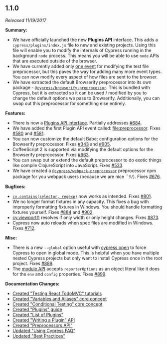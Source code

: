 ## 1.1.0

_Released 11/19/2017_

**Summary:**

- We have officially launched the new **Plugins API** interface. This adds a
  `cypress/plugins/index.js` file to new and existing projects. Using this file
  will enable you to modify the internals of Cypress running in the background
  `node` process. This means you will be able to use `node` APIs that are
  executed outside of the browser.
- We have currently added only
  [one event](/api/plugins/writing-a-plugin#List-of-events) for modifying the
  test file preprocessor, but this paves the way for adding many more event
  types. You can now modify every aspect of how files are sent to the browser.
- We have extracted the default Browserify preprocessor into its own package -
  [`@cypress/browserify-preprocessor`](https://github.com/cypress-io/cypress-browserify-preprocessor).
  This is bundled with Cypress, but it is extracted so it can be used / modified
  by you to change the default options we pass to Browserify. Additionally, you
  can swap out this preprocessor for something else entirely.

**Features:**

- There is now a [Plugins API interface](/guides/tooling/plugins-guide).
  Partially addresses [#684](https://github.com/cypress-io/cypress/issues/684).
- We have added the first Plugin API event called:
  [file:preprocessor](/api/plugins/writing-a-plugin#List-of-events). Fixes
  [#580](https://github.com/cypress-io/cypress/issues/580) and
  [#581](https://github.com/cypress-io/cypress/issues/581).
- You can now customize the default Babe; configuration options for the
  Browserify preprocessor. Fixes
  [#343](https://github.com/cypress-io/cypress/issues/343) and
  [#905](https://github.com/cypress-io/cypress/issues/905).
- CoffeeScript 2 is supported via modifying the default options for the
  Browserify preprocessor. Fixes
  [#663](https://github.com/cypress-io/cypress/issues/663).
- You can swap out or extend the default preprocessor to do exotic things like
  compile ClojureScript into JavaScript. Fixes
  [#533](https://github.com/cypress-io/cypress/issues/533).
- We have created a
  [`@cypress/webpack-preprocessor`](https://github.com/cypress-io/cypress/tree/master/npm/webpack-preprocessor)
  preprocessor npm package for you webpack users (because we are nice ￰ ﾟﾘﾉ).
  Fixes [#676](https://github.com/cypress-io/cypress/issues/676).

**Bugfixes:**

- [`cy.contains(selector, regexp)`](/api/commands/contains) now works as
  intended. Fixes [#801](https://github.com/cypress-io/cypress/issues/801).
- We no longer format fixtures in any capacity. This fixes a bug with improperly
  formatting fixtures in Windows. You should handle formatting fixtures
  yourself. Fixes [#884](https://github.com/cypress-io/cypress/issues/884) and
  [#902](https://github.com/cypress-io/cypress/issues/902).
- [cy.viewport()](/api/commands/viewport) resolves if only width or only height
  changes. Fixes [#873](https://github.com/cypress-io/cypress/issues/873).
- Cypress now auto reloads when spec files are modified in Windows. Fixes
  [#712](https://github.com/cypress-io/cypress/issues/712).

**Misc:**

- There is a new `--global` option useful with
  [cypress open](/guides/guides/command-line#cypress-open) to force Cypress to
  open in global mode. This is helpful when you have multiple nested Cypress
  projects but only want to install Cypress once in the root project. Fixes
  [#889](https://github.com/cypress-io/cypress/issues/889).
- The [module API](/guides/guides/module-api) accepts `reporterOptions` as an
  object literal like it does for the `env` and `config` properties. Fixes
  [#899](https://github.com/cypress-io/cypress/issues/899).

**Documentation Changes:**

- [Created "Testing React TodoMVC" tutorials](/examples/tutorials)
- [Created "Variables and Aliases" core concept](/guides/core-concepts/variables-and-aliases)
- [Created "Conditional Testing" core concept](/guides/core-concepts/conditional-testing)
- [Created "Plugins" guide](/guides/tooling/plugins-guide)
- [Created "List of Plugins"](/plugins/directory)
- [Created "Writing a Plugin" API](/api/plugins/writing-a-plugin)
- [Created "Preprocessors API"](/api/plugins/preprocessors-api)
- [Updated "Using Cypress FAQ"](/faq/questions/using-cypress-faq)
- [Updated "Best Practices"](/guides/references/best-practices)
